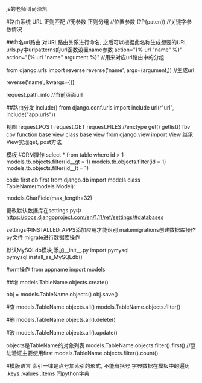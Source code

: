 js的老师叫尚泽凯

#路由系统 URL
正则匹配  //无参数
正则分组  //位置参数
(?P<name>{paten}) //关键字参数情况

##命名url路由
对URL路由关系进行命名, 之后可以根据此名称生成想要的URL
urls.py中urlpatterns的url函数设置name参数
action="{% url "name" %}"
action="{% url "name" argument %}"      //用来对应url路由中的分组

from django.urls import reverse
reverse('name', args=(argument,))   //生成url

reverse('name', kwargs={})

request.path_info       //当前页面url

##路由分发
include()
from django.conf.urls import include
url(r"url", include("app.urls"))

视图
request.POST
request.GET
request.FILES   //enctype
get()
getlist()
fbv cbv
function base view
class base view
from django.view import View
继承View实现get, post方法

模板
#ORM操作
select * from table where id > 1
models.tb.objects.filter(id__gt = 1)
models.tb.objects.filter(id = 1)
models.tb.objects.filter(id__lt = 1)

code first   db first
from django.db import models
class TableName(models.Model):

  models.CharField(max_length=32)

更改默认数据库在settings.py中
https://docs.djangoproject.com/en/1.11/ref/settings/#databases

settings中INSTALLED_APPS添加应用才能识别
makemigrations创建数据库操作py文件
migrate进行数据库操作

默认MySQLdb模块,添加__init__.py
import pymysql
pymysql.install_as_MySQLdb()

#orm操作
from appname import models

##增
models.TableName.objects.create()

obj = models.TableName.objects()
obj.save()

#查
models.TableName.objects.all()
models.TableName.objects.filter()

#删
models.TableName.objects.all().delete()

#改
models.TableName.objects.all().update()

objects是TableName的对象列表
models.TableName.objects.filter().first()   //登陆验证主要使用first
models.TableName.objects.filter().count()


#模版语言
索引一律是点号加索引的形式, 不能有括号
字典数据在模板中的遍历
.keys
.values
.items
同python字典
